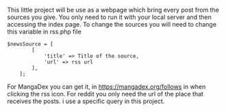 This little project will be use as a webpage which bring every post from the sources you give. You only need to run it 
with your local server and then accessing the index page. 
To change the sources you will need to change this variable in rss.php file
```
$newsSource = [
        [
            'title' => Title of the source,
            'url' => rss url
        ],
    ];
```

For MangaDex you can get it, in https://mangadex.org/follows in when clicking the rss icon. 
For reddit you only need the url of the place that receives the posts. i use a specific query in this project.

